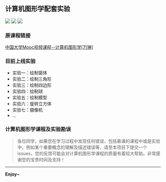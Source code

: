 ## 计算机图形学配套实验
 ![](https://img.shields.io/badge/release-v1.0-yellowgreen.svg) ![](https://img.shields.io/badge/platform-windows-brightgreen.svg) ![](https://img.shields.io/badge/build-cmake-blue.svg)

### 原课程链接
[中国大学Mooc视频课程--计算机图形学[万琳]](http://163.lu/klf3s0)

### 目前上线实验

* 实验一：绘制窗体
* 实验二：绘制三角形
* 实验三：绘制四边形
* 实验四：绘制球
* 实验五：绘制模型
* 实验六：旋转立方体
* 实验七：摄像机
* ...

### 计算机图形学课程及实验勘误
>各位同学，如果您在学习过程中发现任何错误，包括慕课的课程中或是实验中，例如某个重要概念的理解及描述错误等，请至本项目下提交一个Issues，您的反馈可能会对计算机图形学课程的质量有着较大帮助。非常感谢您的宝贵时间及支持！
---
**Enjoy~**
